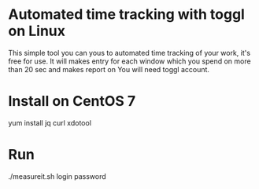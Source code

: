 # Automated time tracking with toggl on Linux

This simple tool you can yous to automated time tracking of your work, it's free for use.
It will makes entry for each window which you spend on more than 20 sec and makes report on
You will need toggl account.

# Install on CentOS 7
yum install jq curl xdotool

# Run
./measureit.sh login password


